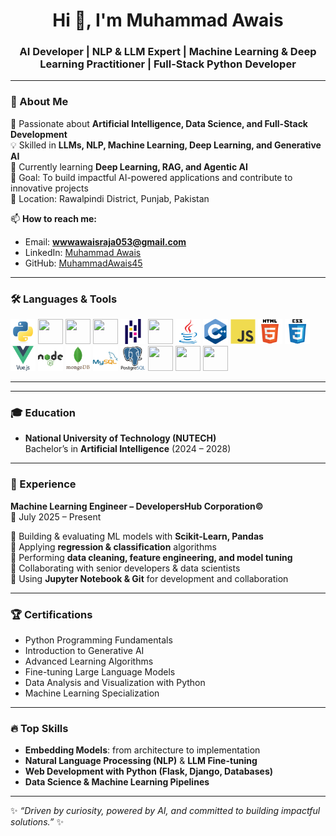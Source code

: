 <h1 align="center">Hi 👋, I'm Muhammad Awais</h1>
<h3 align="center">AI Developer | NLP & LLM Expert | Machine Learning & Deep Learning Practitioner | Full-Stack Python Developer</h3>

---

### 🌟 About Me  
🚀 Passionate about **Artificial Intelligence, Data Science, and Full-Stack Development**  
💡 Skilled in **LLMs, NLP, Machine Learning, Deep Learning, and Generative AI**  
🌱 Currently learning **Deep Learning, RAG, and Agentic AI**  
🎯 Goal: To build impactful AI-powered applications and contribute to innovative projects  
📍 Location: Rawalpindi District, Punjab, Pakistan  

📫 **How to reach me:**  
- Email: **wwwawaisraja053@gmail.com**  
- LinkedIn: [Muhammad Awais](https://www.linkedin.com/in/muhammadawais-a6b322371)  
- GitHub: [MuhammadAwais45](https://github.com/MuhammadAwais45)  

---

### 🛠️ Languages & Tools  
<p align="left">
<a href="https://www.python.org" target="_blank"><img src="https://raw.githubusercontent.com/devicons/devicon/master/icons/python/python-original.svg" width="40" height="40"/></a>
<a href="https://pytorch.org/" target="_blank"><img src="https://www.vectorlogo.zone/logos/pytorch/pytorch-icon.svg" width="40" height="40"/></a>
<a href="https://www.tensorflow.org/" target="_blank"><img src="https://www.vectorlogo.zone/logos/tensorflow/tensorflow-icon.svg" width="40" height="40"/></a>
<a href="https://scikit-learn.org/" target="_blank"><img src="https://upload.wikimedia.org/wikipedia/commons/0/05/Scikit_learn_logo_small.svg" width="40" height="40"/></a>
<a href="https://pandas.pydata.org/" target="_blank"><img src="https://raw.githubusercontent.com/devicons/devicon/master/icons/pandas/pandas-original.svg" width="40" height="40"/></a>
<a href="https://seaborn.pydata.org/" target="_blank"><img src="https://seaborn.pydata.org/_images/logo-mark-lightbg.svg" width="40" height="40"/></a>
<a href="https://www.java.com" target="_blank"><img src="https://raw.githubusercontent.com/devicons/devicon/master/icons/java/java-original.svg" width="40" height="40"/></a>
<a href="https://www.cplusplus.com/" target="_blank"><img src="https://raw.githubusercontent.com/devicons/devicon/master/icons/cplusplus/cplusplus-original.svg" width="40" height="40"/></a>
<a href="https://developer.mozilla.org/en-US/docs/Web/JavaScript" target="_blank"><img src="https://raw.githubusercontent.com/devicons/devicon/master/icons/javascript/javascript-original.svg" width="40" height="40"/></a>
<a href="https://www.w3.org/html/" target="_blank"><img src="https://raw.githubusercontent.com/devicons/devicon/master/icons/html5/html5-original-wordmark.svg" width="40" height="40"/></a>
<a href="https://www.w3schools.com/css/" target="_blank"><img src="https://raw.githubusercontent.com/devicons/devicon/master/icons/css3/css3-original-wordmark.svg" width="40" height="40"/></a>
<a href="https://vuejs.org/" target="_blank"><img src="https://raw.githubusercontent.com/devicons/devicon/master/icons/vuejs/vuejs-original-wordmark.svg" width="40" height="40"/></a>
<a href="https://nodejs.org/" target="_blank"><img src="https://raw.githubusercontent.com/devicons/devicon/master/icons/nodejs/nodejs-original-wordmark.svg" width="40" height="40"/></a>
<a href="https://www.mongodb.com/" target="_blank"><img src="https://raw.githubusercontent.com/devicons/devicon/master/icons/mongodb/mongodb-original-wordmark.svg" width="40" height="40"/></a>
<a href="https://www.mysql.com/" target="_blank"><img src="https://raw.githubusercontent.com/devicons/devicon/master/icons/mysql/mysql-original-wordmark.svg" width="40" height="40"/></a>
<a href="https://www.postgresql.org/" target="_blank"><img src="https://raw.githubusercontent.com/devicons/devicon/master/icons/postgresql/postgresql-original-wordmark.svg" width="40" height="40"/></a>
<a href="https://git-scm.com/" target="_blank"><img src="https://www.vectorlogo.zone/logos/git-scm/git-scm-icon.svg" width="40" height="40"/></a>
<a href="https://firebase.google.com/" target="_blank"><img src="https://www.vectorlogo.zone/logos/firebase/firebase-icon.svg" width="40" height="40"/></a>
<a href="https://opencv.org/" target="_blank"><img src="https://www.vectorlogo.zone/logos/opencv/opencv-icon.svg" width="40" height="40"/></a>
</p>

---



---

### 🎓 Education  
- **National University of Technology (NUTECH)**  
  Bachelor’s in **Artificial Intelligence** (2024 – 2028)  

---

### 💼 Experience  
**Machine Learning Engineer – DevelopersHub Corporation©**  
📅 July 2025 – Present  

🔹 Building & evaluating ML models with **Scikit-Learn, Pandas**  
🔹 Applying **regression & classification** algorithms  
🔹 Performing **data cleaning, feature engineering, and model tuning**  
🔹 Collaborating with senior developers & data scientists  
🔹 Using **Jupyter Notebook & Git** for development and collaboration  

---

### 🏆 Certifications  
- Python Programming Fundamentals  
- Introduction to Generative AI  
- Advanced Learning Algorithms  
- Fine-tuning Large Language Models  
- Data Analysis and Visualization with Python
- Machine Learning Specialization 

---

### 🔥 Top Skills  
- **Embedding Models**: from architecture to implementation  
- **Natural Language Processing (NLP)** & **LLM Fine-tuning**  
- **Web Development with Python (Flask, Django, Databases)**  
- **Data Science & Machine Learning Pipelines**  

---

✨ _“Driven by curiosity, powered by AI, and committed to building impactful solutions.”_ ✨

